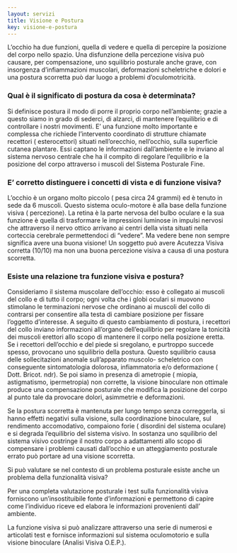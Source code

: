 ```yaml
---
layout: servizi
title: Visione e Postura
key: visione-e-postura
---
```


L’occhio ha due funzioni, quella di vedere e quella di percepire la posizione del corpo nello spazio. Una disfunzione della percezione visiva può causare, per compensazione, uno squilibrio posturale anche grave, con insorgenza d’infiammazioni muscolari, deformazioni scheletriche e dolori e una postura scorretta può dar luogo a problemi d’oculomotricità.

### Qual è il significato di postura da cosa è determinata?

Si definisce postura il modo di porre il proprio corpo nell’ambiente; grazie a questo siamo in grado di sederci, di alzarci, di mantenere l’equilibrio e di controllare i nostri movimenti. E’ una funzione molto importante e complessa che richiede l’intervento coordinato di strutture chiamate recettori ( esterocettori) situati nell’orecchio, nell’occhio, sulla superficie cutanea plantare. Essi captano le informazioni dall’ambiente e le inviano al sistema nervoso centrale che ha il compito di regolare l’equilibrio e la posizione del corpo attraverso i muscoli del Sistema Posturale Fine.

### E’ corretto distinguere i concetti di vista e di funzione visiva?

L’occhio è un organo molto piccolo ( pesa circa 24 grammi) ed è tenuto in sede da 6 muscoli.
Questo sistema oculo-motore è alla base della funzione visiva ( percezione). La retina è la parte nervosa del bulbo oculare e la sua funzione è quella di trasformare le impressioni luminose in impulsi nervosi che attraverso il nervo ottico arrivano ai centri della vista situati nella corteccia cerebrale permettendoci di “vedere”. Ma vedere bene non sempre significa avere una buona visione! Un soggetto può avere Acutezza Visiva corretta (10/10) ma non una buona percezione visiva a causa di una postura scorretta.

### Esiste una relazione tra funzione visiva e postura?

Consideriamo il sistema muscolare dell’occhio: esso è collegato ai muscoli del collo e di tutto il corpo; ogni volta che i globi oculari si muovono stimolano le terminazioni nervose che ordinano ai muscoli del collo di contrarsi per consentire alla testa di cambiare posizione per fissare l’oggetto d’interesse.
A seguito di questo cambiamento di postura, i recettori del collo inviano informazioni all’organo dell’equilibrio per regolare la tonicità dei muscoli erettori allo scopo di mantenere il corpo nella posizione eretta. Se i recettori dell’occhio e del piede si sregolano, e purtroppo succede spesso, provocano uno squilibrio della postura. Questo squilibrio causa delle sollecitazioni anomale sull’apparato muscolo- scheletrico con conseguente sintomatologia dolorosa, infiammatoria e/o deformazione ( Dott. Bricot. ndr). Se poi siamo in presenza di ametropie ( miopia, astigmatismo, ipermetropia) non corrette, la visione binoculare non ottimale produce una compensazione posturale che modifica la posizione del corpo al punto tale da provocare dolori, asimmetrie e deformazioni.

Se la postura scorretta è mantenuta per lungo tempo senza correggerla, si hanno effetti negativi sulla visione, sulla coordinazione binoculare, sul rendimento accomodativo, compaiono forie ( disordini del sistema oculare) e si degrada l’equilibrio del sistema visivo.
In sostanza uno squilibrio del sistema visivo costringe il nostro corpo a adattamenti allo scopo di compensare i problemi causati dall’occhio e un atteggiamento posturale errato può portare ad una visione scorretta.

  Si può valutare se nel contesto di un problema posturale esiste anche un problema della  funzionalità visiva?

Per una completa valutazione posturale i test sulla funzionalità visiva forniscono un’insostituibile fonte d’informazioni e permettono di capire come l’individuo riceve ed elabora le informazioni provenienti dall’ ambiente.

La funzione visiva si può analizzare attraverso una serie di numerosi e articolati test e fornisce informazioni sul sistema oculomotorio e sulla visione binoculare (Analisi Visiva O.E.P.).